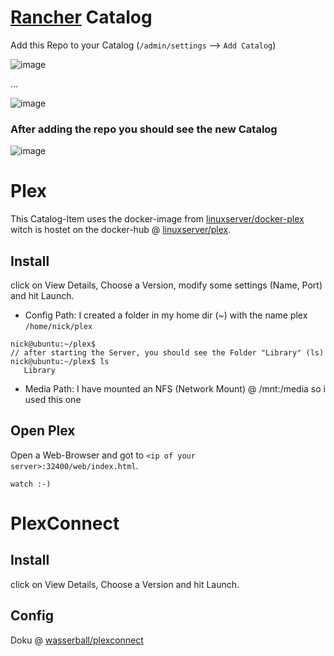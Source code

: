 # [Rancher](http://rancher.com/) Catalog


Add this Repo to your Catalog (`/admin/settings` --> `Add Catalog`)

![image](https://raw.githubusercontent.com/wasserball/rancher-catalog/master/img/rancher-admin.png)

...

![image](https://raw.githubusercontent.com/wasserball/rancher-catalog/master/img/rancher-catalog.png)

### After adding the repo you should see the new Catalog

![image](https://raw.githubusercontent.com/wasserball/rancher-catalog/master/img/rancher-catalog-lib.png)

# Plex
This Catalog-Item uses the docker-image from [linuxserver/docker-plex](https://github.com/linuxserver/docker-plex) witch is hostet on the docker-hub @ [linuxserver/plex](https://hub.docker.com/r/linuxserver/plex/).

## Install

click on View Details, Choose a Version, modify some settings (Name, Port) and hit Launch.

- Config Path: I created a folder in my home dir (~) with the name plex `/home/nick/plex`



 ```
 nick@ubuntu:~/plex$
 // after starting the Server, you should see the Folder "Library" (ls)
 nick@ubuntu:~/plex$ ls
	Library
 ```
- Media Path: I have mounted an NFS (Network Mount) @ /mnt:/media so i used this one

## Open Plex
Open a Web-Browser and got to `<ip of your server>:32400/web/index.html`.

```
watch :-)
```

# PlexConnect

## Install

click on View Details, Choose a Version and hit Launch.

## Config
Doku @ [wasserball/plexconnect](https://github.com/wasserball/plexconnect)







